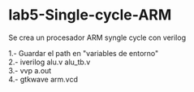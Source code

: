 # lab5-Single-cycle-ARM
Se crea un procesador ARM syngle cycle con verilog

1.- Guardar el path en "variables de entorno"  
2.- iverilog alu.v alu_tb.v  
3.- vvp a.out  
4.- gtkwave arm.vcd  
